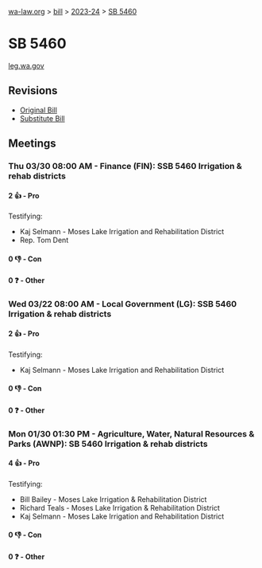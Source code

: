 [wa-law.org](/) > [bill](/bill/) > [2023-24](/bill/2023-24/) > [SB 5460](/bill/2023-24/sb/5460/)

# SB 5460
[leg.wa.gov](https://app.leg.wa.gov/billsummary?BillNumber=5460&Year=2023&Initiative=false)

## Revisions
* [Original Bill](1/)
* [Substitute Bill](S/)

## Meetings
### Thu 03/30 08:00 AM - Finance (FIN): SSB 5460 Irrigation & rehab districts
#### 2 👍 - Pro
Testifying:
* Kaj Selmann - Moses Lake Irrigation and Rehabilitation District
* Rep. Tom Dent

#### 0 👎 - Con

#### 0 ❓ - Other

### Wed 03/22 08:00 AM - Local Government (LG): SSB 5460 Irrigation & rehab districts
#### 2 👍 - Pro
Testifying:
* Kaj Selmann - Moses Lake Irrigation and Rehabilitation District

#### 0 👎 - Con

#### 0 ❓ - Other

### Mon 01/30 01:30 PM - Agriculture, Water, Natural Resources & Parks (AWNP): SB 5460 Irrigation & rehab districts
#### 4 👍 - Pro
Testifying:
* Bill Bailey - Moses Lake Irrigation & Rehabilitation District
* Richard Teals - Moses Lake Irrigation & Rehabilitation District
* Kaj Selmann - Moses Lake Irrigation and Rehabilitation District

#### 0 👎 - Con

#### 0 ❓ - Other
